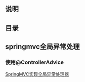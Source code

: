## 说明

## 目录

## springmvc全局异常处理

### 使用@ControllerAdvice

[SpringMVC实现全局异常处理器](https://blog.csdn.net/hbtj_1216/article/details/81102063)

